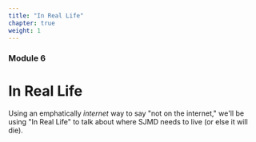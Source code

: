 ```yaml
---
title: "In Real Life"
chapter: true
weight: 1
---
```

### Module 6
# In Real Life

Using an emphatically _internet_ way to say "not on the internet," we'll be using "In Real Life" to talk about where SJMD needs to live (or else it will die).
